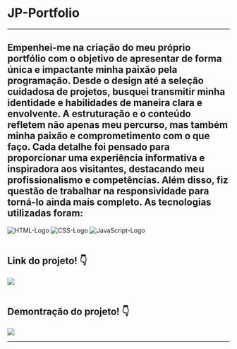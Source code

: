 # JP-Portfolio
<hr>
<h2>Empenhei-me na criação do meu próprio portfólio com o objetivo de apresentar de forma única e impactante minha paixão pela programação. Desde o design até a seleção cuidadosa de projetos, busquei transmitir minha identidade e habilidades de maneira clara e envolvente. A estruturação e o conteúdo refletem não apenas meu percurso, mas também minha paixão e comprometimento com o que faço. Cada detalhe foi pensado para proporcionar uma experiência informativa e inspiradora aos visitantes, destacando meu profissionalismo e competências. Além disso, fiz questão de trabalhar na responsividade para torná-lo ainda mais completo. As tecnologias utilizadas foram:</h2>
<img src="https://img.shields.io/badge/HTML5-E34F26?style=for-the-badge&logo=html5&logoColor=white" alt="HTML-Logo" />
<img src="https://img.shields.io/badge/CSS3-1572B6?style=for-the-badge&logo=css3&logoColor=white" alt="CSS-Logo" />
<img src="https://img.shields.io/badge/JavaScript-F7DF1E?style=for-the-badge&logo=javascript&logoColor=black" alt="JavaScript-Logo" />
<br><br>
<h2>Link do projeto! 👇</h2>
<a href="https://jpmendezz.github.io/JP-Portfolio/"><img src="https://github.com/JPMENDEZZ/Easy-Shopping/assets/124535140/6b654b40-091e-47ee-b806-997c631037d3 width="80px"></a>
<br><br>
<h2>Demontração do projeto! 👇</h2>
<img src="https://github.com/JPMENDEZZ/Easy-Shopping/assets/124535140/58740b5b-324d-417c-9269-b1e8a703c8ad">
<hr>
